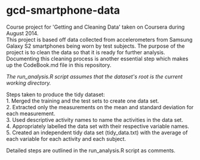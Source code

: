 gcd-smartphone-data
===================

Course project for 'Getting and Cleaning Data' taken on Coursera during August 2014.  
This project is based off data collected from accelerometers from Samsung Galaxy S2 smartphones being worn by test subjects. The purpose of the project is to clean the data so that it is ready for further analysis. Documenting this cleaning process is another essential step which makes up the CodeBook.md file in this repository.

*The run_analysis.R script assumes that the dataset's root is the current working directory.*

Steps taken to produce the tidy dataset:  
	1. Merged the training and the test sets to create one data set.  
	2. Extracted only the measurements on the mean and standard deviation for each measurement.  
	3. Used descriptive activity names to name the activities in the data set.  
	4. Appropriately labelled the data set with their respective variable names.   
	5. Created an independent tidy data set (tidy_data.txt) with the average of each variable for each activity and each subject.  

Detailed steps are outlined in the run_analysis.R script as comments.
	
